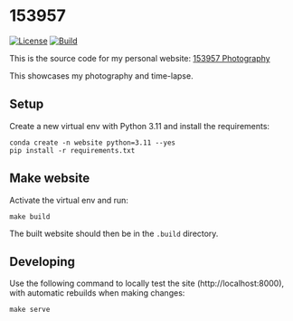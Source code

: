 # 153957

[![License](https://img.shields.io/github/license/153957/153957)](https://github.com/153957/153957/blob/main/LICENSE)
[![Build](https://img.shields.io/github/actions/workflow/status/153957/153957/tests.yml?branch=main)](https://github.com/153957/153957/actions)

This is the source code for my personal website:
[153957 Photography](https://arne.delaat.net)

This showcases my photography and time-lapse.


## Setup

Create a new virtual env with Python 3.11 and install the requirements:

    conda create -n website python=3.11 --yes
    pip install -r requirements.txt


## Make website

Activate the virtual env and run:

    make build

The built website should then be in the `.build` directory.


## Developing

Use the following command to locally test the site (http://localhost:8000),
with automatic rebuilds when making changes:

    make serve
